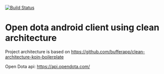 [![Build Status](https://app.bitrise.io/app/075d9f6ca0e7ba02/status.svg?token=FG6UVEqKLj5D4oM4gkf68Q&branch=master)](https://app.bitrise.io/app/075d9f6ca0e7ba02)

# Open dota android client using clean architecture

Project architecture is based on https://github.com/bufferapp/clean-architecture-koin-boilerplate

Open Dota api: https://api.opendota.com/
